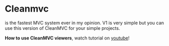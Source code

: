 Cleanmvc
========
is the fastest MVC system ever in my opinion. V1 is very simple but you can use this version of CleanMVC for your simple projects.

<b>How to use CleanMVC viewers</b>, watch tutorial on <a href="https://www.youtube.com/watch?v=Bq83W3uFPdc">youtube</a>!
